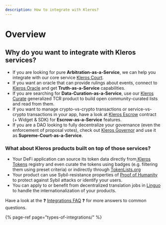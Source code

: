 ```yaml
---
description: How to integrate with Kleros?
---
```


# Overview

## Why do you want to integrate with Kleros services?

* If you are looking for pure **Arbitration-as-a-Service**, we can help you integrate with our core service [Kleros Court](https://kleros.gitbook.io/docs/products/court).
* If you want an oracle that can provide rulings about events, connect to [Kleros Oracle](https://kleros.gitbook.io/docs/products/oracle) and get **Truth-as-a-Service** capabilities.
* If you are searching for **Data-Curation-as-a-Service**, use our [Kleros Curate](https://kleros.gitbook.io/docs/products/curate) generalized TCR product to build open community-curated lists and read from them.
* If you want to manage crypto-vs-crypto transactions or service-vs-crypto transactions in your app, have a look at [Kleros Escrow](https://kleros.gitbook.io/docs/products/escrow) contract \(+ Widget & SDK\) for **Escrow-as-a-Service** features.
* If you are a DAO looking to fully decentralize your governance \(even the enforcement of proposal votes\), check out [Kleros Governor](https://kleros.gitbook.io/docs/products/governor) and use it as **Supreme-Court-as-a-Service**.

### What about Kleros products built on top of those services?

* Your DeFi application can source its token data directly from[ Kleros Tokens](https://kleros.gitbook.io/docs/products/tokens) registry and even curate the tokens using badges \(e.g. filtering them using preset criteria\) or indirectly through [TokenLists.org](https://tokenlists.org/token-list?url=t2crtokens.eth)
* Your product can use Sybil-resistance properties of [Proof of Humanity](https://kleros.gitbook.io/docs/products/proof-of-humanity) to protect against Sybil attacks or identify your users.
* You can apply to or benefit from decentralized translation jobs in [Linguo](https://kleros.gitbook.io/docs/products/linguo) to handle the internationalization of your products.

Have a look at the ❓ [Integrations FAQ](https://kleros.gitbook.io/docs/integrations/integrations-faq) ❓ for more answers to common questions.

{% page-ref page="types-of-integrations/" %}

